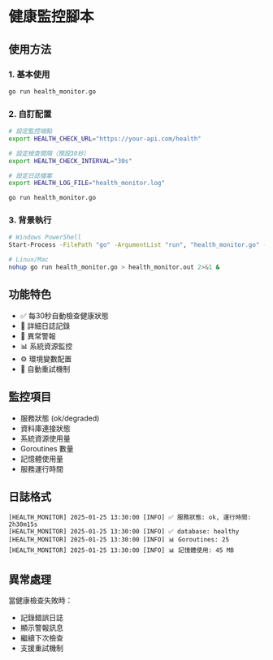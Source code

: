# 健康監控腳本

## 使用方法

### 1. 基本使用
```bash
go run health_monitor.go
```

### 2. 自訂配置
```bash
# 設定監控端點
export HEALTH_CHECK_URL="https://your-api.com/health"

# 設定檢查間隔（預設30秒）
export HEALTH_CHECK_INTERVAL="30s"

# 設定日誌檔案
export HEALTH_LOG_FILE="health_monitor.log"

go run health_monitor.go
```

### 3. 背景執行
```bash
# Windows PowerShell
Start-Process -FilePath "go" -ArgumentList "run", "health_monitor.go" -WindowStyle Hidden

# Linux/Mac
nohup go run health_monitor.go > health_monitor.out 2>&1 &
```

## 功能特色

- ✅ 每30秒自動檢查健康狀態
- 📝 詳細日誌記錄
- 🚨 異常警報
- 📊 系統資源監控
- ⚙️ 環境變數配置
- 🔄 自動重試機制

## 監控項目

- 服務狀態 (ok/degraded)
- 資料庫連接狀態
- 系統資源使用量
- Goroutines 數量
- 記憶體使用量
- 服務運行時間

## 日誌格式

```
[HEALTH_MONITOR] 2025-01-25 13:30:00 [INFO] ✅ 服務狀態: ok, 運行時間: 2h30m15s
[HEALTH_MONITOR] 2025-01-25 13:30:00 [INFO] ✅ database: healthy
[HEALTH_MONITOR] 2025-01-25 13:30:00 [INFO] 📊 Goroutines: 25
[HEALTH_MONITOR] 2025-01-25 13:30:00 [INFO] 📊 記憶體使用: 45 MB
```

## 異常處理

當健康檢查失敗時：
- 記錄錯誤日誌
- 顯示警報訊息
- 繼續下次檢查
- 支援重試機制
